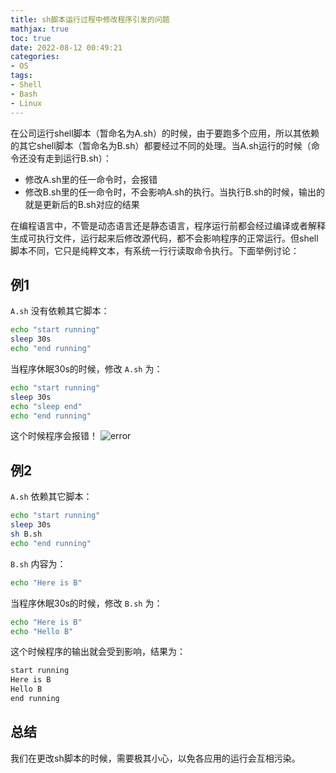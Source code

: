 ```yaml
---
title: sh脚本运行过程中修改程序引发的问题
mathjax: true
toc: true
date: 2022-08-12 00:49:21
categories:
- OS
tags:
- Shell
- Bash
- Linux
---
```

在公司运行shell脚本（暂命名为A.sh）的时候，由于要跑多个应用，所以其依赖的其它shell脚本（暂命名为B.sh）都要经过不同的处理。当A.sh运行的时候（命令还没有走到运行B.sh）：

- 修改A.sh里的任一命令时，会报错
- 修改B.sh里的任一命令时，不会影响A.sh的执行。当执行B.sh的时候，输出的就是更新后的B.sh对应的结果


<!--more-->

在编程语言中，不管是动态语言还是静态语言，程序运行前都会经过编译或者解释生成可执行文件，运行起来后修改源代码，都不会影响程序的正常运行。但shell脚本不同，它只是纯粹文本，有系统一行行读取命令执行。下面举例讨论：

## 例1
`A.sh` 没有依赖其它脚本：
```bash
echo "start running"
sleep 30s
echo "end running"
```
当程序休眠30s的时候，修改 `A.sh` 为：
```bash
echo "start running"
sleep 30s
echo "sleep end"
echo "end running"
```
这个时候程序会报错！
![error](https://img-blog.csdnimg.cn/img_convert/819c68fdc6a719f382725b790d8d002a.webp?x-oss-process=image/format,png)

## 例2
`A.sh` 依赖其它脚本：
```bash
echo "start running"
sleep 30s
sh B.sh
echo "end running"
```

`B.sh` 内容为：
```bash
echo "Here is B"
```

当程序休眠30s的时候，修改 `B.sh` 为：
```bash
echo "Here is B"
echo "Hello B"
```
这个时候程序的输出就会受到影响，结果为：
```bash
start running
Here is B
Hello B
end running
```

## 总结
我们在更改sh脚本的时候，需要极其小心，以免各应用的运行会互相污染。
